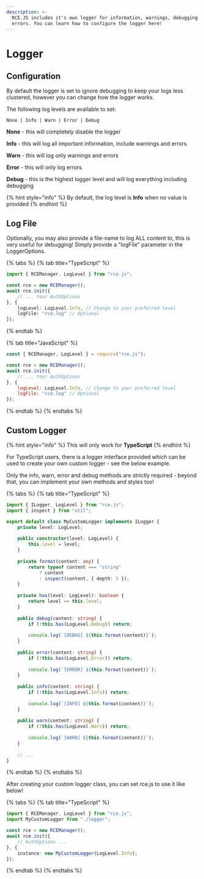 ```yaml
---
description: >-
  RCE.JS includes it's own logger for information, warnings, debugging and
  errors. You can learn how to configure the logger here!
---
```


# Logger

## Configuration <a href="#configuration" id="configuration"></a>

By default the logger is set to ignore debugging to keep your logs less clustered, however you can change how the logger works.

The following log levels are available to set:

```
None | Info | Warn | Error | Debug
```

**None** - this will completely disable the logger

**Info** - this will log all important information, include warnings and errors

**Warn** - this will log only warnings and errors

**Error** - this will only log errors

**Debug** - this is the highest logger level and will log everything including debugging

{% hint style="info" %}
By default, the log level is **Info** when no value is provided
{% endhint %}

## Log File <a href="#log-file" id="log-file"></a>

Optionally, you may also provide a file-name to log ALL content to, this is very useful for debugging! Simply provide a "logFile" parameter in the LoggerOptions.

{% tabs %}
{% tab title="TypeScript" %}
```typescript
import { RCEManager, LogLevel } from "rce.js";

const rce = new RCEManager();
await rce.init({
    // ... Your AuthOptions
}, {
    logLevel: LogLevel.Info, // Change to your preferred level
    logFile: "rce.log" // Optional
});
```
{% endtab %}

{% tab title="JavaScript" %}
```javascript
const { RCEManager, LogLevel } = require("rce.js");

const rce = new RCEManager();
await rce.init({
    // ... Your AuthOptions
}, {
    logLevel: LogLevel.Info, // Change to your preferred level
    logFile: "rce.log" // Optional
});
```
{% endtab %}
{% endtabs %}

## Custom Logger <a href="#custom-logger" id="custom-logger"></a>

{% hint style="info" %}
This will only work for **TypeScript**
{% endhint %}

For TypeScript users, there is a logger interface provided which can be used to create your own custom logger - see the below example.

Only the info, warn, error and debug methods are strictly required - beyond that, you can implement your own methods and styles too!

{% tabs %}
{% tab title="TypeScript" %}
```typescript
import { ILogger, LogLevel } from "rce.js";
import { inspect } from "util";

export default class MyCustomLogger implements ILogger {
    private level: LogLevel;
    
    public constructor(level: LogLevel) {
        this.level = level;
    }
    
    private format(content: any) {
        return typeof content === "string"
            ? content
            : inspect(content, { depth: 5 });
    }
    
    private has(level: LogLevel): boolean {
        return level >= this.level;
    }
    
    public debug(content: string) {
        if (!this.has(LogLevel.Debug)) return;
        
        console.log(`[DEBUG] ${this.format(content)}`);
    }
    
    public error(content: string) {
        if (!this.has(LogLevel.Error)) return;
        
        console.log(`[ERROR] ${this.format(content)}`);
    }
    
    public info(content: string) {
        if (!this.has(LogLevel.Info)) return;
        
        console.log(`[INFO] ${this.format(content)}`);
    }
    
    public warn(content: string) {
        if (!this.has(LogLevel.Warn)) return;
        
        console.log(`[WARN] ${this.format(content)}`);
    }
    
    // ...
}
```
{% endtab %}
{% endtabs %}

After creating your custom logger class, you can set rce.js to use it like below!

{% tabs %}
{% tab title="TypeScript" %}
```typescript
import { RCEManager, LogLevel } from "rce.js";
import MyCustomLogger from "./logger";

const rce = new RCEManager();
await rce.init({
    // AuthOptions ...
}, {
    instance: new MyCustomLogger(LogLevel.Info);
});
```
{% endtab %}
{% endtabs %}
